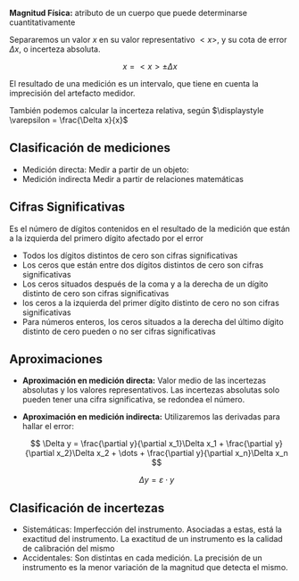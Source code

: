**Magnitud Física:** atributo de un cuerpo que puede determinarse cuantitativamente

Separaremos un valor $x$ en su valor representativo $<x>$, y su cota de error $\Delta x$, o incerteza absoluta.

$$
x = <x> \pm \Delta x
$$

El resultado de una medición es un intervalo, que tiene en cuenta la imprecisión del artefacto medidor.

También podemos calcular la incerteza relativa, según $\displaystyle \varepsilon = \frac{\Delta x}{x}$

## Clasificación de mediciones

- Medición directa: Medir a partir de un objeto:
- Medición indirecta Medir a partir de relaciones matemáticas

## Cifras Significativas

Es el número de dígitos contenidos en el resultado de la medición que están a la izquierda del primero dígito afectado por el error

- Todos los dígitos distintos de cero son cifras significativas
- Los ceros que están entre dos dígitos distintos de cero son cifras significativas
- Los ceros situados después de la coma y a la derecha de un dígito distinto de cero son cifras significativas
- los ceros a la izquierda del primer dígito distinto de cero no son cifras significativas
- Para números enteros, los ceros situados a la derecha del último dígito distinto de cero pueden o no ser cifras significativas

## Aproximaciones

- **Aproximación en medición directa:** Valor medio de las incertezas absolutas y los valores representativos. Las incertezas absolutas solo pueden tener una cifra significativa, se redondea el número.
- **Aproximación en medición indirecta:** Utilizaremos las derivadas para hallar el error:

	$$
	\Delta y = \frac{\partial y}{\partial x_1}\Delta x_1 + \frac{\partial y}{\partial x_2}\Delta x_2 + \dots + \frac{\partial y}{\partial x_n}\Delta x_n 
	$$

	$$
	\Delta y = \varepsilon \cdot y
	$$

## Clasificación de incertezas

- Sistemáticas: Imperfección del instrumento. Asociadas a estas, está la exactitud del instrumento. La exactitud de un instrumento es la calidad de calibración del mismo
- Accidentales: Son distintas en cada medición. La precisión de un instrumento es la menor variación de la magnitud que detecta el mismo.

